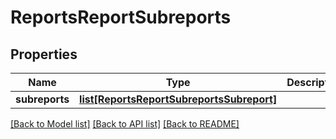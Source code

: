 # ReportsReportSubreports

## Properties
Name | Type | Description | Notes
------------ | ------------- | ------------- | -------------
**subreports** | [**list[ReportsReportSubreportsSubreport]**](ReportsReportSubreportsSubreport.md) |  | [optional] 

[[Back to Model list]](../README.md#documentation-for-models) [[Back to API list]](../README.md#documentation-for-api-endpoints) [[Back to README]](../README.md)


